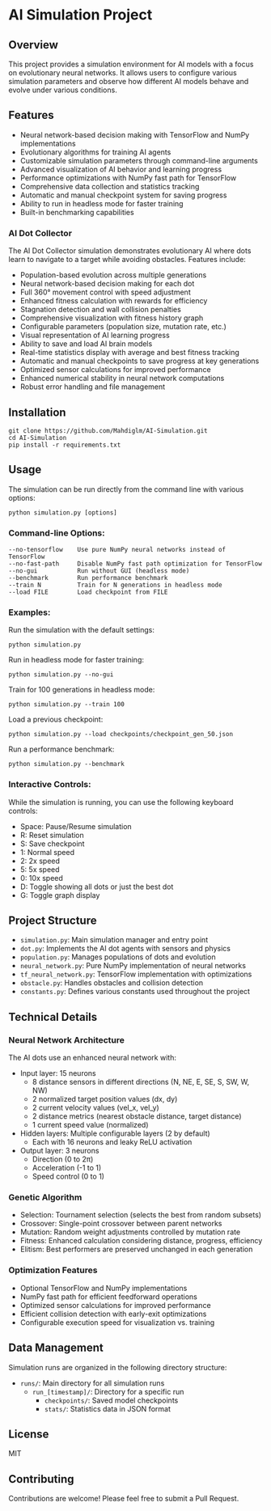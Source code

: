 # AI Simulation Project

## Overview

This project provides a simulation environment for AI models with a focus on evolutionary neural networks. It allows users to configure various simulation parameters and observe how different AI models behave and evolve under various conditions.

## Features

- Neural network-based decision making with TensorFlow and NumPy implementations
- Evolutionary algorithms for training AI agents
- Customizable simulation parameters through command-line arguments
- Advanced visualization of AI behavior and learning progress
- Performance optimizations with NumPy fast path for TensorFlow
- Comprehensive data collection and statistics tracking
- Automatic and manual checkpoint system for saving progress
- Ability to run in headless mode for faster training
- Built-in benchmarking capabilities

### AI Dot Collector

The AI Dot Collector simulation demonstrates evolutionary AI where dots learn to navigate to a target while avoiding obstacles. Features include:

- Population-based evolution across multiple generations
- Neural network-based decision making for each dot
- Full 360° movement control with speed adjustment
- Enhanced fitness calculation with rewards for efficiency
- Stagnation detection and wall collision penalties
- Comprehensive visualization with fitness history graph
- Configurable parameters (population size, mutation rate, etc.)
- Visual representation of AI learning progress
- Ability to save and load AI brain models
- Real-time statistics display with average and best fitness tracking
- Automatic and manual checkpoints to save progress at key generations
- Optimized sensor calculations for improved performance
- Enhanced numerical stability in neural network computations
- Robust error handling and file management

## Installation

```
git clone https://github.com/Mahdiglm/AI-Simulation.git
cd AI-Simulation
pip install -r requirements.txt
```

## Usage

The simulation can be run directly from the command line with various options:

```
python simulation.py [options]
```

### Command-line Options:

```
--no-tensorflow    Use pure NumPy neural networks instead of TensorFlow
--no-fast-path     Disable NumPy fast path optimization for TensorFlow
--no-gui           Run without GUI (headless mode)
--benchmark        Run performance benchmark
--train N          Train for N generations in headless mode
--load FILE        Load checkpoint from FILE
```

### Examples:

Run the simulation with the default settings:

```
python simulation.py
```

Run in headless mode for faster training:

```
python simulation.py --no-gui
```

Train for 100 generations in headless mode:

```
python simulation.py --train 100
```

Load a previous checkpoint:

```
python simulation.py --load checkpoints/checkpoint_gen_50.json
```

Run a performance benchmark:

```
python simulation.py --benchmark
```

### Interactive Controls:

While the simulation is running, you can use the following keyboard controls:

- Space: Pause/Resume simulation
- R: Reset simulation
- S: Save checkpoint
- 1: Normal speed
- 2: 2x speed
- 5: 5x speed
- 0: 10x speed
- D: Toggle showing all dots or just the best dot
- G: Toggle graph display

## Project Structure

- `simulation.py`: Main simulation manager and entry point
- `dot.py`: Implements the AI dot agents with sensors and physics
- `population.py`: Manages populations of dots and evolution
- `neural_network.py`: Pure NumPy implementation of neural networks
- `tf_neural_network.py`: TensorFlow implementation with optimizations
- `obstacle.py`: Handles obstacles and collision detection
- `constants.py`: Defines various constants used throughout the project

## Technical Details

### Neural Network Architecture

The AI dots use an enhanced neural network with:

- Input layer: 15 neurons
  - 8 distance sensors in different directions (N, NE, E, SE, S, SW, W, NW)
  - 2 normalized target position values (dx, dy)
  - 2 current velocity values (vel_x, vel_y)
  - 2 distance metrics (nearest obstacle distance, target distance)
  - 1 current speed value (normalized)
- Hidden layers: Multiple configurable layers (2 by default)
  - Each with 16 neurons and leaky ReLU activation
- Output layer: 3 neurons
  - Direction (0 to 2π)
  - Acceleration (-1 to 1)
  - Speed control (0 to 1)

### Genetic Algorithm

- Selection: Tournament selection (selects the best from random subsets)
- Crossover: Single-point crossover between parent networks
- Mutation: Random weight adjustments controlled by mutation rate
- Fitness: Enhanced calculation considering distance, progress, efficiency
- Elitism: Best performers are preserved unchanged in each generation

### Optimization Features

- Optional TensorFlow and NumPy implementations
- NumPy fast path for efficient feedforward operations
- Optimized sensor calculations for improved performance
- Efficient collision detection with early-exit optimizations
- Configurable execution speed for visualization vs. training

## Data Management

Simulation runs are organized in the following directory structure:

- `runs/`: Main directory for all simulation runs
  - `run_[timestamp]/`: Directory for a specific run
    - `checkpoints/`: Saved model checkpoints
    - `stats/`: Statistics data in JSON format

## License

MIT

## Contributing

Contributions are welcome! Please feel free to submit a Pull Request.

